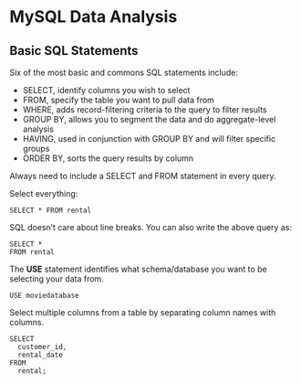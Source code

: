 # MySQL Data Analysis

## Basic SQL Statements

Six of the most basic and commons SQL statements include:

- SELECT, identify columns you wish to select
- FROM, specify the table you want to pull data from
- WHERE, adds record-filtering criteria to the query to filter results
- GROUP BY, allows you to segment the data and do aggregate-level analysis
- HAVING, used in conjunction with GROUP BY and will filter specific groups
- ORDER BY, sorts the query results by column

Always need to include a SELECT and FROM statement in every query.

Select everything:

```
SELECT * FROM rental
```

SQL doesn’t care about line breaks. You can also write the above query as:

```
SELECT *
FROM rental
```

The **USE** statement identifies what schema/database you want to be selecting your data from.

```
USE moviedatabase
```

Select multiple columns from a table by separating column names with columns.

```
SELECT
  customer_id,
  rental_date
FROM
  rental;
```